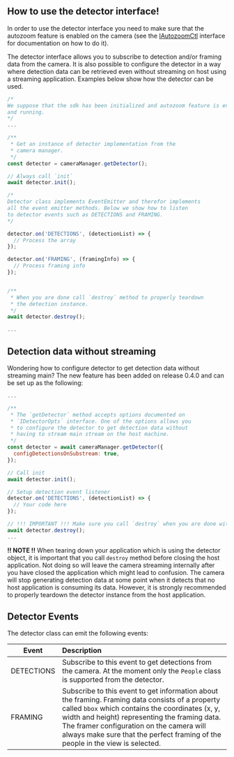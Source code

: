 ## How to use the detector interface!

In order to use the detector interface you need to make sure that the autozoom feature is enabled on the camera (see the [IAutozoomCtl](http://developer.huddly.com/interfaces/IAutozoomCtl.html) interface for documentation on how to do it).

The detector interface allows you to subscribe to detection and/or framing data from the camera. It is also possible to configure the detector in a way where detection data can be retrieved even without streaming on host using a streaming application. Examples below show how the detector can be used.

```javascript
/* 
We suppose that the sdk has been initialized and autozoom feature is enabled
and running.
*/
...

/**
 * Get an instance of detector implementation from the
 * camera manager.
 */
const detector = cameraManager.getDetector();

// Always call `init`
await detector.init();

/*
Detector class implements EventEmitter and therefor implements
all the event emitter methods. Below we show how to listen
to detector events such as DETECTIONS and FRAMING.
*/

detector.on('DETECTIONS', (detectionList) => {
  // Process the array
});

detector.on('FRAMING', (framingInfo) => {
  // Process framing info
});


/**
 * When you are done call `destroy` method to properly teardown
 * the detection instance.
 */
await detector.destroy();

...
```

## Detection data without streaming
Wondering how to configure detector to get detection data without streaming main? The new feature has been added on release 0.4.0 and can be set up as the following:

``` javascript
...

/**
 * The `getDetector` method accepts options documented on
 * `IDetectorOpts` interface. One of the options allows you
 * to configure the detector to get detection data without
 * having to stream main stream on the host machine.
 */
const detector = await cameraManager.getDetector({
  configDetectionsOnSubstream: true,
});

// Call init
await detector.init();

// Setup detection event listener
detector.on('DETECTIONS', (detectionList) => {
  // Your code here
});

// !!! IMPORTANT !!! Make sure you call `destroy` when you are done with detection data
await detector.destroy();
...
```
**!! NOTE !!** When tearing down your application which is using the detector object, it is important that you call `destroy` method before closing the host application. Not doing so will leave the camera streaming internally after you have closed the application which might lead to confusion. The camera will stop generating detection data at some point when it detects that no host application is consuming its data. However, it is strongly recommended to properly teardown the detector instance from the host application.

## Detector Events
The detector class can emit the following events:

| Event        | Description    |
| ------------- |:-------------|
| DETECTIONS  | Subscribe to this event to get detections from the camera. At the moment only the `People` class is supported from the detector. |
| FRAMING     | Subscribe to this event to get information about the framing. Framing data consists of a property called `bbox` which contains the coordinates (x, y, width and height) representing the framing data. The framer configuration on the camera will always make sure that the perfect framing of the people in the view is selected.|